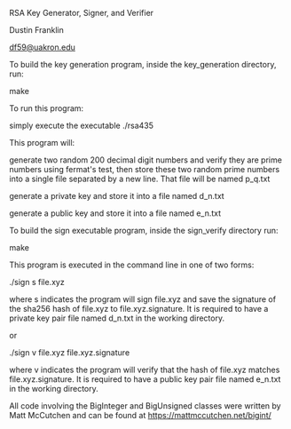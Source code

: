 RSA Key Generator, Signer, and Verifier

Dustin Franklin

df59@uakron.edu

To build the key generation program, inside the key_generation directory, run:

make

To run this program:

simply execute the executable ./rsa435



This program will:

generate two random 200 decimal digit numbers and verify they are prime numbers
using fermat's test, then store these two random prime numbers into a single
file separated by a new line. That file will be named p_q.txt

generate a private key and store it into a file named d_n.txt

generate a public key and store it into a file named e_n.txt




To build the sign executable program, inside the sign_verify directory run:

make

This program is executed in the command line in one of two forms:

./sign s file.xyz

where s indicates the program will sign file.xyz and save the signature of the
sha256 hash of file.xyz to file.xyz.signature. It is required to have a private
key pair file named d_n.txt in the working directory.

or

./sign v file.xyz file.xyz.signature

where v indicates the program will verify that the hash of file.xyz matches
file.xyz.signature. It is required to have a public key pair file named e_n.txt
in the working directory.






All code involving the BigInteger and BigUnsigned classes were written by Matt
McCutchen and can be found at https://mattmccutchen.net/bigint/
